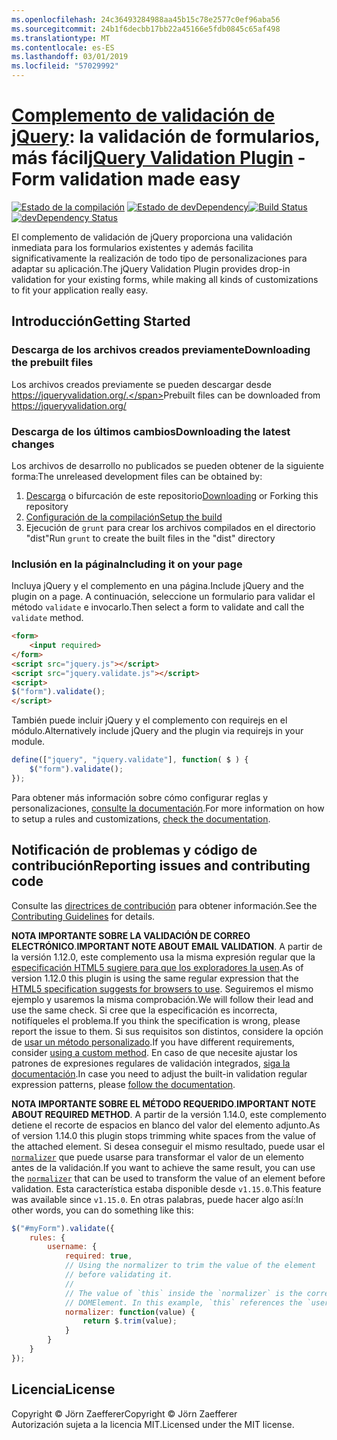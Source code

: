```yaml
---
ms.openlocfilehash: 24c36493284988aa45b15c78e2577c0ef96aba56
ms.sourcegitcommit: 24b1f6decbb17bb22a45166e5fdb0845c65af498
ms.translationtype: MT
ms.contentlocale: es-ES
ms.lasthandoff: 03/01/2019
ms.locfileid: "57029992"
---
```

<a name="jquery-validation-pluginhttpsjqueryvalidationorg---form-validation-made-easy"></a><span data-ttu-id="e0ec3-101">[Complemento de validación de jQuery](https://jqueryvalidation.org/): la validación de formularios, más fácil</span><span class="sxs-lookup"><span data-stu-id="e0ec3-101">[jQuery Validation Plugin](https://jqueryvalidation.org/) - Form validation made easy</span></span>
================================

<span data-ttu-id="e0ec3-102">[![Estado de la compilación](https://secure.travis-ci.org/jquery-validation/jquery-validation.svg)](https://travis-ci.org/jquery-validation/jquery-validation)
[![Estado de devDependency](https://david-dm.org/jquery-validation/jquery-validation/dev-status.svg?theme=shields.io)](https://david-dm.org/jquery-validation/jquery-validation#info=devDependencies)</span><span class="sxs-lookup"><span data-stu-id="e0ec3-102">[![Build Status](https://secure.travis-ci.org/jquery-validation/jquery-validation.svg)](https://travis-ci.org/jquery-validation/jquery-validation)
[![devDependency Status](https://david-dm.org/jquery-validation/jquery-validation/dev-status.svg?theme=shields.io)](https://david-dm.org/jquery-validation/jquery-validation#info=devDependencies)</span></span>

<span data-ttu-id="e0ec3-103">El complemento de validación de jQuery proporciona una validación inmediata para los formularios existentes y además facilita significativamente la realización de todo tipo de personalizaciones para adaptar su aplicación.</span><span class="sxs-lookup"><span data-stu-id="e0ec3-103">The jQuery Validation Plugin provides drop-in validation for your existing forms, while making all kinds of customizations to fit your application really easy.</span></span>

## <a name="getting-started"></a><span data-ttu-id="e0ec3-104">Introducción</span><span class="sxs-lookup"><span data-stu-id="e0ec3-104">Getting Started</span></span>

### <a name="downloading-the-prebuilt-files"></a><span data-ttu-id="e0ec3-105">Descarga de los archivos creados previamente</span><span class="sxs-lookup"><span data-stu-id="e0ec3-105">Downloading the prebuilt files</span></span>

<span data-ttu-id="e0ec3-106">Los archivos creados previamente se pueden descargar desde https://jqueryvalidation.org/.</span><span class="sxs-lookup"><span data-stu-id="e0ec3-106">Prebuilt files can be downloaded from https://jqueryvalidation.org/</span></span>

### <a name="downloading-the-latest-changes"></a><span data-ttu-id="e0ec3-107">Descarga de los últimos cambios</span><span class="sxs-lookup"><span data-stu-id="e0ec3-107">Downloading the latest changes</span></span>

<span data-ttu-id="e0ec3-108">Los archivos de desarrollo no publicados se pueden obtener de la siguiente forma:</span><span class="sxs-lookup"><span data-stu-id="e0ec3-108">The unreleased development files can be obtained by:</span></span>

 1. <span data-ttu-id="e0ec3-109">[Descarga](https://github.com/jquery-validation/jquery-validation/archive/master.zip) o bifurcación de este repositorio</span><span class="sxs-lookup"><span data-stu-id="e0ec3-109">[Downloading](https://github.com/jquery-validation/jquery-validation/archive/master.zip) or Forking this repository</span></span>
 2. [<span data-ttu-id="e0ec3-110">Configuración de la compilación</span><span class="sxs-lookup"><span data-stu-id="e0ec3-110">Setup the build</span></span>](CONTRIBUTING.md#build-setup)
 3. <span data-ttu-id="e0ec3-111">Ejecución de `grunt` para crear los archivos compilados en el directorio "dist"</span><span class="sxs-lookup"><span data-stu-id="e0ec3-111">Run `grunt` to create the built files in the "dist" directory</span></span>

### <a name="including-it-on-your-page"></a><span data-ttu-id="e0ec3-112">Inclusión en la página</span><span class="sxs-lookup"><span data-stu-id="e0ec3-112">Including it on your page</span></span>

<span data-ttu-id="e0ec3-113">Incluya jQuery y el complemento en una página.</span><span class="sxs-lookup"><span data-stu-id="e0ec3-113">Include jQuery and the plugin on a page.</span></span> <span data-ttu-id="e0ec3-114">A continuación, seleccione un formulario para validar el método `validate` e invocarlo.</span><span class="sxs-lookup"><span data-stu-id="e0ec3-114">Then select a form to validate and call the `validate` method.</span></span>

```html
<form>
    <input required>
</form>
<script src="jquery.js"></script>
<script src="jquery.validate.js"></script>
<script>
$("form").validate();
</script>
```

<span data-ttu-id="e0ec3-115">También puede incluir jQuery y el complemento con requirejs en el módulo.</span><span class="sxs-lookup"><span data-stu-id="e0ec3-115">Alternatively include jQuery and the plugin via requirejs in your module.</span></span>

```js
define(["jquery", "jquery.validate"], function( $ ) {
    $("form").validate();
});
```

<span data-ttu-id="e0ec3-116">Para obtener más información sobre cómo configurar reglas y personalizaciones, [consulte la documentación](https://jqueryvalidation.org/documentation/).</span><span class="sxs-lookup"><span data-stu-id="e0ec3-116">For more information on how to setup a rules and customizations, [check the documentation](https://jqueryvalidation.org/documentation/).</span></span>

## <a name="reporting-issues-and-contributing-code"></a><span data-ttu-id="e0ec3-117">Notificación de problemas y código de contribución</span><span class="sxs-lookup"><span data-stu-id="e0ec3-117">Reporting issues and contributing code</span></span>

<span data-ttu-id="e0ec3-118">Consulte las [directrices de contribución](CONTRIBUTING.md) para obtener información.</span><span class="sxs-lookup"><span data-stu-id="e0ec3-118">See the [Contributing Guidelines](CONTRIBUTING.md) for details.</span></span>

<span data-ttu-id="e0ec3-119">**NOTA IMPORTANTE SOBRE LA VALIDACIÓN DE CORREO ELECTRÓNICO**.</span><span class="sxs-lookup"><span data-stu-id="e0ec3-119">**IMPORTANT NOTE ABOUT EMAIL VALIDATION**.</span></span> <span data-ttu-id="e0ec3-120">A partir de la versión 1.12.0, este complemento usa la misma expresión regular que la [especificación HTML5 sugiere para que los exploradores la usen](https://html.spec.whatwg.org/multipage/forms.html#valid-e-mail-address).</span><span class="sxs-lookup"><span data-stu-id="e0ec3-120">As of version 1.12.0 this plugin is using the same regular expression that the [HTML5 specification suggests for browsers to use](https://html.spec.whatwg.org/multipage/forms.html#valid-e-mail-address).</span></span> <span data-ttu-id="e0ec3-121">Seguiremos el mismo ejemplo y usaremos la misma comprobación.</span><span class="sxs-lookup"><span data-stu-id="e0ec3-121">We will follow their lead and use the same check.</span></span> <span data-ttu-id="e0ec3-122">Si cree que la especificación es incorrecta, notifíqueles el problema.</span><span class="sxs-lookup"><span data-stu-id="e0ec3-122">If you think the specification is wrong, please report the issue to them.</span></span> <span data-ttu-id="e0ec3-123">Si sus requisitos son distintos, considere la opción de [usar un método personalizado](https://jqueryvalidation.org/jQuery.validator.addMethod/).</span><span class="sxs-lookup"><span data-stu-id="e0ec3-123">If you have different requirements, consider [using a custom method](https://jqueryvalidation.org/jQuery.validator.addMethod/).</span></span>
<span data-ttu-id="e0ec3-124">En caso de que necesite ajustar los patrones de expresiones regulares de validación integrados, [siga la documentación](https://jqueryvalidation.org/jQuery.validator.methods/).</span><span class="sxs-lookup"><span data-stu-id="e0ec3-124">In case you need to adjust the built-in validation regular expression patterns, please [follow the documentation](https://jqueryvalidation.org/jQuery.validator.methods/).</span></span>

<span data-ttu-id="e0ec3-125">**NOTA IMPORTANTE SOBRE EL MÉTODO REQUERIDO**.</span><span class="sxs-lookup"><span data-stu-id="e0ec3-125">**IMPORTANT NOTE ABOUT REQUIRED METHOD**.</span></span> <span data-ttu-id="e0ec3-126">A partir de la versión 1.14.0, este complemento detiene el recorte de espacios en blanco del valor del elemento adjunto.</span><span class="sxs-lookup"><span data-stu-id="e0ec3-126">As of version 1.14.0 this plugin stops trimming white spaces from the value of the attached element.</span></span> <span data-ttu-id="e0ec3-127">Si desea conseguir el mismo resultado, puede usar el [`normalizer`](https://jqueryvalidation.org/normalizer/) que puede usarse para transformar el valor de un elemento antes de la validación.</span><span class="sxs-lookup"><span data-stu-id="e0ec3-127">If you want to achieve the same result, you can use the [`normalizer`](https://jqueryvalidation.org/normalizer/) that can be used to transform the value of an element before validation.</span></span> <span data-ttu-id="e0ec3-128">Esta característica estaba disponible desde `v1.15.0`.</span><span class="sxs-lookup"><span data-stu-id="e0ec3-128">This feature was available since `v1.15.0`.</span></span> <span data-ttu-id="e0ec3-129">En otras palabras, puede hacer algo así:</span><span class="sxs-lookup"><span data-stu-id="e0ec3-129">In other words, you can do something like this:</span></span>
``` js
$("#myForm").validate({
    rules: {
        username: {
            required: true,
            // Using the normalizer to trim the value of the element
            // before validating it.
            //
            // The value of `this` inside the `normalizer` is the corresponding
            // DOMElement. In this example, `this` references the `username` element.
            normalizer: function(value) {
                return $.trim(value);
            }
        }
    }
});
```

## <a name="license"></a><span data-ttu-id="e0ec3-130">Licencia</span><span class="sxs-lookup"><span data-stu-id="e0ec3-130">License</span></span>
<span data-ttu-id="e0ec3-131">Copyright &copy; Jörn Zaefferer</span><span class="sxs-lookup"><span data-stu-id="e0ec3-131">Copyright &copy; Jörn Zaefferer</span></span><br>
<span data-ttu-id="e0ec3-132">Autorización sujeta a la licencia MIT.</span><span class="sxs-lookup"><span data-stu-id="e0ec3-132">Licensed under the MIT license.</span></span>
